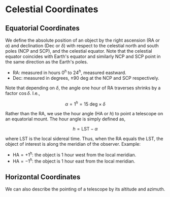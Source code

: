 # Celestial Coordinates

## Equatorial Coordinates

We define the absolute position of an object by the right ascension (RA or $\alpha$) and declination (Dec or $\delta$) with respect to the celestial north and south poles (NCP and SCP), and the celestial equator. Note that the celestial equator coincides with Earth's equator and similarly NCP and SCP point in the same direction as the Earth's poles.

- RA: measured in hours $0^h$ to $24^h$, measured eastward.
- Dec: measured in degrees, $\pm 90\ \text{deg}$ at the NCP and SCP respectively.

Note that depending on $\delta$, the angle one hour of RA traverses shrinks by a factor $\cos\delta$. I.e.,

$$\alpha=1^h=15\ \text{deg}\times\delta$$

Rather than the RA, we use the hour angle (HA or $h$) to point a telescope on an equatorial mount. The hour angle is simply defined as,

$$h=\text{LST}-\alpha$$

where LST is the local sidereal time. Thus, when the RA equals the LST, the object of interest is along the meridian of the observer. Example:

- $\text{HA}=+1^h$: the object is 1 hour west from the local meridian.
- $\text{HA}=-1^h$: the object is 1 hour east from the local meridian.

## Horizontal Coordinates

We can also describe the pointing of a telescope by its altitude and azimuth.
